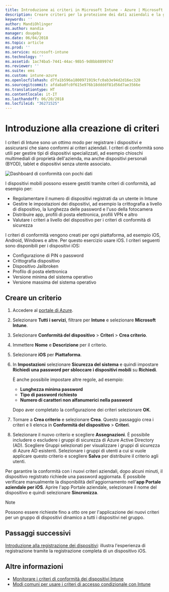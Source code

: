 ```yaml
---
title: Introduzione ai criteri in Microsoft Intune - Azure | Microsoft Docs
description: Creare criteri per la protezione dei dati aziendali e la gestione dei dispositivi che gli utenti finali usano per accedere alle risorse aziendali. Assegnare quindi i criteri ai gruppi.
keywords: ''
author: MandiOhlinger
ms.author: mandia
manager: dougeby
ms.date: 06/04/2018
ms.topic: article
ms.prod: ''
ms.service: microsoft-intune
ms.technology: ''
ms.assetid: 1ac74ba5-7441-44ac-98b5-9d8bb8899747
ms.reviewer: ''
ms.suite: ems
ms.custom: intune-azure
ms.openlocfilehash: d7fa1b596a1800971919cfc0ab3e94d2d16ec328
ms.sourcegitcommit: afda8a0fc0f615e976b18ddddf81d56d7ae3566e
ms.translationtype: HT
ms.contentlocale: it-IT
ms.lasthandoff: 06/20/2018
ms.locfileid: "36271525"
---
```

# <a name="get-started-with-creating-policies"></a>Introduzione alla creazione di criteri

I criteri di Intune sono un ottimo modo per registrare i dispositivi e assicurarsi che siano conformi ai criteri aziendali. I criteri di conformità sono utili per gestire tipi di dispositivi specializzati, ad esempio chioschi multimediali di proprietà dell'azienda, ma anche dispositivi personali (BYOD), tablet e dispositivi senza utente associato.

![Dashboard di conformità con pochi dati](/intune/media/generic-compliance-dashboard.png)

I dispositivi mobili possono essere gestiti tramite criteri di conformità, ad esempio per:

* Regolamentare il numero di dispositivi registrati da un utente in Intune
* Gestire le impostazioni dei dispositivi, ad esempio la crittografia a livello di dispositivo, la lunghezza delle password e l'uso della fotocamera
* Distribuire app, profili di posta elettronica, profili VPN e altro
* Valutare i criteri a livello del dispositivo per i criteri di conformità di sicurezza

I criteri di conformità vengono creati per ogni piattaforma, ad esempio iOS, Android, Windows e altre. Per questo esercizio usare iOS. I criteri seguenti sono disponibili per i dispositivi iOS:

* Configurazione di PIN o password
* Crittografia dispositivo
* Dispositivo Jailbroken
* Profilo di posta elettronica
* Versione minima del sistema operativo
* Versione massima del sistema operativo

## <a name="create-a-policy"></a>Creare un criterio

1. Accedere al [portale di Azure](https://portal.azure.com).
2. Selezionare **Tutti i servizi**, filtrare per **Intune** e selezionare **Microsoft Intune**.
3. Selezionare **Conformità del dispositivo** > **Criteri** > **Crea criterio**.
4. Immettere **Nome**  e **Descrizione** per il criterio. 
5. Selezionare **iOS** per **Piattaforma**.
6. In **Impostazioni** selezionare **Sicurezza del sistema** e quindi impostare **Richiedi una password per sbloccare i dispositivi mobili** su **Richiedi**. 

    È anche possibile impostare altre regole, ad esempio: 
    - **Lunghezza minima password**
    - **Tipo di password richiesto**
    - **Numero di caratteri non alfanumerici nella password**
    
    Dopo aver completato la configurazione dei criteri selezionare **OK**.
  
7. Tornare a **Crea criterio** e selezionare **Crea**. Questo passaggio crea i criteri e li elenca in **Conformità del dispositivo** > **Criteri**.
8. Selezionare il nuovo criterio e scegliere **Assegnazioni**. È possibile includere o escludere i gruppi di sicurezza di Azure Active Directory (AD).
Scegliere Gruppi selezionati per visualizzare i gruppi di sicurezza di Azure AD esistenti. Selezionare i gruppi di utenti a cui si vuole applicare questo criterio e scegliere **Salva** per distribuire il criterio agli utenti.

Per garantire la conformità con i nuovi criteri aziendali, dopo alcuni minuti, il dispositivo registrato richiede una password aggiornata. È possibile verificare manualmente la disponibilità dell'aggiornamento nell'**app Portale aziendale per iOS**. Aprire l'app Portale aziendale, selezionare il nome del dispositivo e quindi selezionare **Sincronizza**.

> [!NOTE]
> Possono essere richieste fino a otto ore per l'applicazione dei nuovi criteri per un gruppo di dispositivi dinamico a tutti i dispositivi nel gruppo.

## <a name="next-steps"></a>Passaggi successivi

[Introduzione alla registrazione dei dispositivi](get-started-enroll.md): illustra l'esperienza di registrazione tramite la registrazione completa di un dispositivo iOS.

## <a name="learn-more"></a>Altre informazioni

* [Monitorare i criteri di conformità dei dispositivi Intune](compliance-policy-monitor.md)
* [Modi comuni per usare i criteri di accesso condizionale con Intune](conditional-access-intune-common-ways-use.md)
